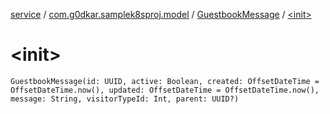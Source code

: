 [service](../../index.md) / [com.g0dkar.samplek8sproj.model](../index.md) / [GuestbookMessage](index.md) / [&lt;init&gt;](./-init-.md)

# &lt;init&gt;

`GuestbookMessage(id: UUID, active: Boolean, created: OffsetDateTime = OffsetDateTime.now(), updated: OffsetDateTime = OffsetDateTime.now(), message: String, visitorTypeId: Int, parent: UUID?)`